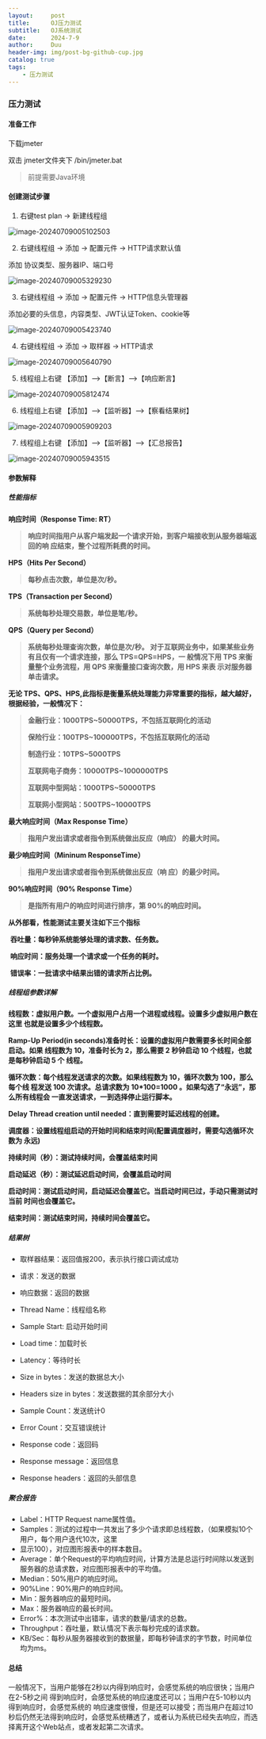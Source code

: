 ```yaml
---
layout:     post
title:      OJ压力测试
subtitle:   OJ系统测试
date:       2024-7-9
author:     Duu
header-img: img/post-bg-github-cup.jpg
catalog: true
tags:
    - 压力测试
---
```


### **压力测试**

#### 准备工作

下载jmeter

双击 jmeter文件夹下 /bin/jmeter.bat

> 前提需要Java环境

#### **创建测试步骤**

1. 右键test plan -> 新建线程组

![image-20240709005102503](https://cdn.jsdelivr.net/gh/0oHo0/Picture@main/img/202407090051570.png)

2. 右键线程组 -> 添加 -> 配置元件 -> HTTP请求默认值

添加 协议类型、服务器IP、端口号

![image-20240709005329230](https://cdn.jsdelivr.net/gh/0oHo0/Picture@main/img/202407090053278.png)

3. 右键线程组 -> 添加 -> 配置元件 -> HTTP信息头管理器

添加必要的头信息，内容类型、JWT认证Token、cookie等

![image-20240709005423740](https://cdn.jsdelivr.net/gh/0oHo0/Picture@main/img/202407090054784.png)

4. 右键线程组 -> 添加 -> 取样器 -> HTTP请求

![image-20240709005640790](https://cdn.jsdelivr.net/gh/0oHo0/Picture@main/img/202407090056833.png)

5. 线程组上右键 【添加】-->【断言】-->【响应断言】

![image-20240709005812474](https://cdn.jsdelivr.net/gh/0oHo0/Picture@main/img/202407090058512.png)

6. 线程组上右键 【添加】-->【监听器】-->【察看结果树】

![image-20240709005909203](https://cdn.jsdelivr.net/gh/0oHo0/Picture@main/img/202407090059238.png)

7. 线程组上右键 【添加】-->【监听器】-->【汇总报告】

![image-20240709005943515](https://cdn.jsdelivr.net/gh/0oHo0/Picture@main/img/202407090059547.png)

#### 参数解释

##### 性能指标 

**响应时间（Response Time: RT）** 

>  **响应时间指用户从客户端发起一个请求开始，到客户端接收到从服务器端返回的响 应结束，整个过程所耗费的时间。** 

**HPS（Hits Per Second）**

>  **每秒点击次数，单位是次/秒。** 

**TPS（Transaction per Second）**

>  **系统每秒处理交易数，单位是笔/秒。** 

**QPS（Query per Second）**

>  **系统每秒处理查询次数，单位是次/秒。 对于互联网业务中，如果某些业务有且仅有一个请求连接，那么 TPS=QPS=HPS，一 般情况下用 TPS 来衡量整个业务流程，用 QPS 来衡量接口查询次数，用 HPS 来表 示对服务器单击请求。** 

**无论 TPS、QPS、HPS,此指标是衡量系统处理能力非常重要的指标，越大越好，根据经验，一般情况下：** 

>  **金融行业：1000TPS~50000TPS，不包括互联网化的活动**  
>
>  **保险行业：100TPS~100000TPS，不包括互联网化的活动** 
>
>  **制造行业：10TPS~5000TPS** 
>
>  **互联网电子商务：10000TPS~1000000TPS** 
>
>  **互联网中型网站：1000TPS~50000TPS** 
>
>  **互联网小型网站：500TPS~10000TPS** 

**最大响应时间（Max Response Time）**

>  **指用户发出请求或者指令到系统做出反应（响应） 的最大时间。** 

**最少响应时间（Mininum ResponseTime）**

>  **指用户发出请求或者指令到系统做出反应（响 应）的最少时间。** 

 **90%响应时间（90% Response Time）**

>  **是指所有用户的响应时间进行排序，第 90%的响应时间。** 

**从外部看，****性能测试****主要关注如下三个指标** 

​    **吞吐量：每秒钟系统能够处理的请求数、任务数。** 

​    **响应时间：服务处理一个请求或一个任务的耗时。** 

​    **错误率：一批请求中结果出错的请求所占比例。** 

##### **线程组参数详解**

**线程数：虚拟用户数。一个虚拟用户占用一个进程或线程。设置多少虚拟用户数在这里 也就是设置多少个线程数。**

**Ramp-Up Period(in seconds)准备时长：设置的虚拟用户数需要多长时间全部启动。如果 线程数为 10，准备时长为 2，那么需要 2 秒钟启动 10 个线程，也就是每秒钟启动 5 个 线程。**

**循环次数：每个线程发送请求的次数。如果线程数为 10，循环次数为 100，那么每个线 程发送 100 次请求。总请求数为 10\*100=1000 。如果勾选了“永远”，那么所有线程会 一直发送请求，一到选择停止运行脚本。**

**Delay Thread creation until needed：直到需要时延迟线程的创建。**

**调度器：设置线程组启动的开始时间和结束时间(配置调度器时，需要勾选循环次数为 永远)**

**持续时间（秒）：测试持续时间，会覆盖结束时间**

**启动延迟（秒）：测试延迟启动时间，会覆盖启动时间**

**启动时间：测试启动时间，启动延迟会覆盖它。当启动时间已过，手动只需测试时当前 时间也会覆盖它。**

**结束时间：测试结束时间，持续时间会覆盖它。**

##### 结果树

- 取样器结果：返回值报200，表示执行接口调试成功

- 请求：发送的数据

- 响应数据：返回的数据

- Thread Name：线程组名称

- Sample Start: 启动开始时间

- Load time：加载时长

- Latency：等待时长

- Size in bytes：发送的数据总大小

- Headers size in bytes：发送数据的其余部分大小

- Sample Count：发送统计0

- Error Count：交互错误统计

- Response code：返回码

- Response message：返回信息

- Response headers：返回的头部信息
  

##### 聚合报告

- Label：HTTP Request name属性值。
- Samples：测试的过程中一共发出了多少个请求即总线程数，（如果模拟10个用户，每个用户迭代10次，这里
- 显示100），对应图形报表中的样本数目。
- Average：单个Request的平均响应时间，计算方法是总运行时间除以发送到服务器的总请求数，对应图形报表中的平均值。
- Median：50%用户的响应时间。
- 90%Line：90%用户的响应时间。
- Min：服务器响应的最短时间。
- Max：服务器响应的最长时间。
- Error%：本次测试中出错率，请求的数量/请求的总数。
- Throughput：吞吐量，默认情况下表示每秒完成的请求数。
- KB/Sec：每秒从服务器接收到的数据量，即每秒钟请求的字节数，时间单位均为ms。

#### 总结
一般情况下，当用户能够在2秒以内得到响应时，会感觉系统的响应很快；当用户在2-5秒之间 得到响应时，会感觉系统的响应速度还可以；当用户在5-10秒以内得到响应时，会感觉系统的 响应速度很慢，但是还可以接受；而当用户在超过10秒后仍然无法得到响应时，会感觉系统糟透了，或者认为系统已经失去响应，而选择离开这个Web站点，或者发起第二次请求。
